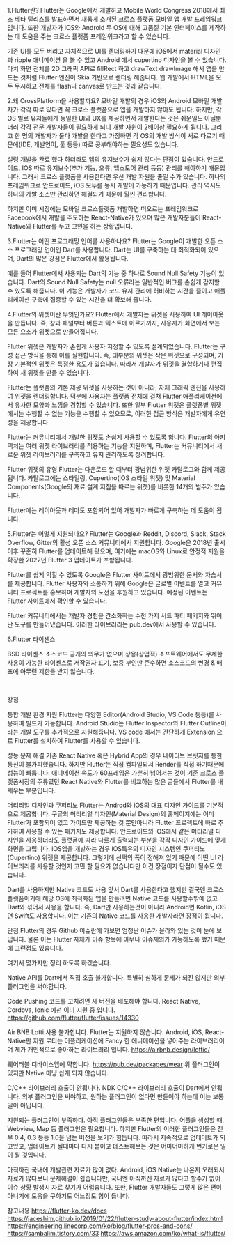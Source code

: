 1.Flutter란?
Flutter는 Google에서 개발하고 Mobile World Congress 2018에서 최초 베타 릴리스를 발표하면서 새롭게 소개된 크로스 플랫폼 모바일 앱 개발 프레임워크입니다.
또한 개발자가 iOS와 Android 두 OS에 대해 고품질 기본 인터페이스를 제작하는 데 도움을 주는 크로스 플랫폼 프레임워크라고 할 수 있습니다.

기존 UI를 모두 버리고 자체적으로 UI를 렌더링하기 때문에 iOS에서 material 디자인과 ripple 애니메이션 을 볼 수 있고 Android 에서 cupertino 디자인을 볼 수 있습니다.
마치 화면 전체를 2D 그래픽 API로 fillRect 하고 drawText drawImage 해서 앱을 만드는 것처럼 Flutter 엔진이 Skia 기반으로 렌더링 해줍니다. 웹 개발에서 HTML을 모두 무시하고 전체를 flash나 canvas로 만드는 것과 같습니다.

2.왜 CrossPlatform을 사용할까요?
모바일 개발의 경우 iOS와 Android 모바일 개발자가 각각 따로 있다면 꼭 크로스 플랫폼으로 앱을 개발하지 않아도 됩니다. 하지만, 각 OS 별로 유저들에게 동일한 UI와 UX를 제공하면서 개발한다는 것은 쉬운일도 아닐뿐더러 각각 전문 개발자들이 필요하게 되니 개발 자원이 2배이상 필요하게 됩니다. 그리고 한 명의 개발자가 둘다 개발을 한다고 가정하면 각 OS의 개발 방식이 서로 다르기 때문에(IDE, 개발언어, 툴 등등) 따로 공부해야하는 필요성도 있습니다.

설령 개발을 완료 했다 하더라도 앱의 유지보수가 쉽지 않다는 단점이 있습니다. 안드로이드, IOS 따로 유지보수(추가 기능, 오류, 앱스토어 관리 등등) 관리를 해야하기 때문입니다.
그래서 크로스 플랫폼을 사용한다면 우선 개발 자원을 줄일 수가 있습니다. 하나의 프레임워크로 안드로이드, iOS 모두를 동시 개발이 가능하기 때문입니다.
관리 역시도 하나의 개발 소스만 관리하면 해결되기 때문에 훨씬 편리합니다.

하지만 이미 시장에는 모바일 크로스플랫폼 개발하면 떠오르는 프레임워크로 Facebook에서 개발을 주도하는 React-Native가 있으며 많은 개발자분들이 React-Native와 Flutter를 두고 고민을 하는 상황입니다.

3.Flutter는 어떤 프로그래밍 언어를 사용하나요?
Flutter는 Google이 개발한 오픈 소스 프로그래밍 언어인 Dart를 사용합니다. Dart는 UI를 구축하는 데 최적화되어 있으며, Dart의 많은 강점은 Flutter에서 활용됩니다.

예를 들어 Flutter에서 사용되는 Dart의 기능 중 하나로 Sound Null Safety 기능이 있습니다. Dart의 Sound Null Safety는 null 오류라는 일반적인 버그를 손쉽게 감지할 수 있도록 해줍니다. 이 기능은 개발자가 코드 유지 관리에 허비하는 시간을 줄이고 애플리케이션 구축에 집중할 수 있는 시간을 더 확보해 줍니다.


4.Flutter의 위젯이란 무엇인가요?
Flutter에서 개발자는 위젯을 사용하여 UI 레이아웃을 만듭니다. 즉, 창과 패널부터 버튼과 텍스트에 이르기까지, 사용자가 화면에서 보는 모든 요소가 위젯으로 만들어집니다.

Flutter 위젯은 개발자가 손쉽게 사용자 지정할 수 있도록 설계되었습니다. Flutter는 구성 접근 방식을 통해 이를 실현합니다. 즉, 대부분의 위젯은 작은 위젯으로 구성되며, 가장 기본적인 위젯은 특정한 용도가 있습니다. 따라서 개발자가 위젯을 결합하거나 편집하여 새 위젯을 만들 수 있습니다.

Flutter는 플랫폼의 기본 제공 위젯을 사용하는 것이 아니라, 자체 그래픽 엔진을 사용하여 위젯을 렌더링합니다. 덕분에 사용자는 플랫폼 전체에 걸쳐 Flutter 애플리케이션에서 유사한 모양과 느낌을 경험할 수 있습니다. 또한 일부 Flutter 위젯은 플랫폼별 위젯에서는 수행할 수 없는 기능을 수행할 수 있으므로, 이러한 접근 방식은 개발자에게 유연성을 제공합니다.

Flutter는 커뮤니티에서 개발한 위젯도 손쉽게 사용할 수 있도록 합니다. Flutter의 아키텍처는 여러 위젯 라이브러리를 적용하는 기능을 지원하며, Flutter는 커뮤니티에서 새로운 위젯 라이브러리를 구축하고 유지 관리하도록 장려합니다.

Flutter 위젯의 유형
Flutter는 다운로드 할 때부터 광범위한 위젯 카탈로그와 함께 제공됩니다. 카탈로그에는 스타일링, Cupertino(iOS 스타일 위젯) 및 Material Components(Google의 재료 설계 지침을 따르는 위젯)를 비롯한 14개의 범주가 있습니다.

Flutter에는 레이아웃과 테마도 포함되어 있어 개발자가 빠르게 구축하는 데 도움이 됩니다.

5.Flutter는 어떻게 지원되나요?
Flutter는 Google과 Reddit, Discord, Slack, Stack Overflow, Gitter의 활성 오픈 소스 커뮤니티에서 지원합니다. Google은 2018년 출시 이후 꾸준히 Flutter를 업데이트해 왔으며, 여기에는 macOS와 Linux로 안정적 지원을 확장한 2022년 Flutter 3 업데이트가 포함됩니다.

Flutter를 쉽게 익힐 수 있도록 Google은 Flutter 사이트에서 광범위한 문서와 자습서를 제공합니다. Flutter 사용자와 소통하기 위해 Google은 글로벌 이벤트를 열고 커뮤니티 프로젝트를 홍보하며 개발자의 도전을 후원하고 있습니다. 예정된 이벤트는 Flutter 사이트에서 확인할 수 있습니다.

Flutter 커뮤니티에서는 개발자 경험을 간소화하는 수천 가지 서드 파티 패키지와 뛰어난 도구를 만들어냈습니다. 이러한 라이브러리는 pub.dev에서 사용할 수 있습니다.

6.Flutter 라이센스 
 
BSD 라이센스 소스코드 공개의 의무가 없으며 상용(상업적) 소프트웨어에서도 무제한 사용이 가능한 라이센스로 저작권자 표기, 보증 부인만 준수하면 소스코드의 변경 & 배포에 아무런 제한을 받지 않습니다.

​​​

장점

통합 개발 환경 지원
Flutter는 다양한 Editor(Android Studio, VS Code 등등)를 사용하여 빌드가 가능합니다.
Android Studio는 Flutter Inspector와 Flutter Outline이라는 개발 도구를 추가적으로 지원해줍니다. VS code 에서는 간단하게 Extension 으로 Flutter를 설치하여 Flutter를 사용할 수 있습니다.

성능 문제 해결
기존 React Native 혹은 Hybrid App의 경우 네이티브 브릿지를 통한 통신이 불가피했습니다. 하지만 Flutter는 직접 컴파일되서 Render를 직접 하기때문에 성능이 빠릅니다. 애니메이션 속도가 60프레임은 가뿐히 넘어서는 것이 기존 크로스 플랫폼시장의 주류였던 React Native와 Flutter를 비교하는 많은 글들에서 Flutter를 내세우는 부분입니다.

머티리얼 디자인과 쿠퍼티노
Flutter는 Androd와 iOS의 대표 디자인 가이드를 기본적으로 제공합니다.
구글의 머티리얼 디자인(Material Design)의 홈페이지에는 이미 Flutter가 포함되어 있고 가이드만 제공하는 것 뿐만아니라 Flutter 프로젝트에 바로 추가하여 사용할 수 있는 패키지도 제공합니다.
안드로이드와 iOS에서 같은 머티리얼 디자인을 사용하더라도 플랫폼에 따라 다르게 출력되는 부분을 각각 디자인 가이드에 맞게 화면을 그립니다.
iOS앱을 개발하는 경우 iOS특유의 디자인 시스템인 쿠퍼티노(Cupertino) 위젯을 제공합니다.
그렇기에 선택의 폭이 정해져 있기 때문에 어떤 UI 라이브러리를 사용할 것인지 고민 할 필요가 없습니다만 이건 장점이자 단점이 될수도 있습니다.

Dart를 사용하지만 Native 코드도 사용
앞서 Dart를 사용한다고 했지만 결국엔 크로스 플랫폼이기에 해당 OS에 최적화된 앱을 만들려면 Native 코드를 사용할수밖에 없고 Dart와 섞어서 사용을 합니다.
즉, Dart만 사용하는것이 아니라 Android면 Kotlin, iOS면 Swift도 사용합니다.
이는 기존의 Native 코드를 사용한 개발자라면 장점이 됩니다.


단점
Flutter의 경우 Github 이슈란에 가보면 엄청난 이슈가 올라와 있는 것이 눈에 보입니다.
물론 이는 Flutter 자체가 이슈 항목에 아무나 이슈제의가 가능하도록 했기 때문에 그런점도 있습니다.

여기서 몇가지만 정리 하도록 하겠습니다.

Native API를 Dart에서 직접 호출 불가합니다.
특별히 심하게 문제가 되진 않지만 외부 플러그인을 써야합니다.

Code Pushing
코드를 고치려면 새 버전을 배포해야 합니다.
React Native, Cordova, Ionic 에선 이미 지원 중 입니다.
https://github.com/flutter/flutter/issues/14330

Air BNB Lotti 사용 불가합니다.
Flutter는 지원하지 않습니다.
Android, iOS, React-Native만 지원
로티는 어플리케이션에 Fancy 한 에니메이션을 넣어주는 라이브러리이며 제가 개인적으로 좋아하는 라이브러리 입니다.
https://airbnb.design/lottie/

웨어러블 디바이스앱에 약합니다.
https://pub.dev/packages/wear
위 플러그인이 있지만 Native 마냥 쉽게 되지 않습니다.

C/C++ 라이브러리 호출이 안됩니다.
NDK C/C++ 라이브러리 호출이 Dart에서 안됩니다.
외부 플러그인을 써야하고, 원하는 플러그인이 없다면 만들어야 하는데 이는 보통일이 아닙니다.

지원되는 플러그인이 부족하다.
아직 플러그인들은 부족한 편입니다.
어플을 생성할 때, Webview, Map 등 플러그인은 필요합니다.
하지만 Flutter의 이러한 플러그인들은 전부 0.4, 0.3 등등 1.0을 넘는 버전을 보기가 힘듭니다. 따라서 지속적으로 업데이트가 되고있고, 업데이트가 될때마다 다시 붙이고 테스트해보는 것은 어마어마하게 번거로운 일이 될 것입니다.

아직까진 국내에 개발관련 자료가 많이 없다.
Android, iOS Native는 나온지 오래되서 자료가 많다보니 문제해결이 쉽습니다만, 국내엔 아직까진 자료가 많다고 할수가 없어 이슈 상황 발생시 자료 찾기가 어렵습니다.
또한, Flutter 개발자들도 그렇게 많은 편이 아니기에 도움을 구하기도 어느정도 힘이 듭니다.


참고내용
https://flutter-ko.dev/docs
https://jaceshim.github.io/2019/01/22/flutter-study-about-flutter/index.html
https://engineering.linecorp.com/ko/blog/flutter-pros-and-cons/
https://sambalim.tistory.com/33
https://aws.amazon.com/ko/what-is/flutter/

